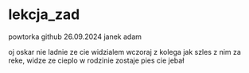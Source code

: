 # lekcja_zad
powtorka github
26.09.2024
janek adam


oj oskar nie ladnie ze cie widzialem wczoraj z kolega jak szles z nim za reke, widze ze cieplo w rodzinie zostaje
pies cie jebał
